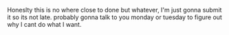 Honeslty this is no where close to done but whatever, I'm just gonna submit it so its not late. probably gonna talk to you monday or tuesday to figure out why I cant do what I want.

